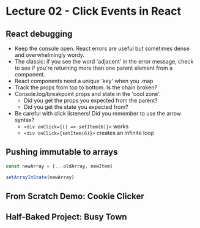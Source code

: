 # Lecture 02 - Click Events in React

## React debugging
- Keep the console open. React errors are useful but sometimes dense and overwhelmingly wordy.
- The classic: if you see the word 'adjacent' in the error message, check to see if you're returning more than one parent element from a component.
- React components need a unique 'key' when you .map
- Track the props from top to bottom. Is the chain broken?
- Console.log/breakpoint props and state in the 'cool zone'. 
    - Did you get the props you expected from the parent? 
    - Did you get the state you expected from? 
- Be careful with click listeners! Did you remember to use the arrow syntax? 
    - `<div onClick={() => setItem(6)}>` works  
    - `<div onClick={setItem(6)}>` creates an infinite loop

## Pushing immutable to arrays

```js
const newArray = [...oldArray, newItem]

setArrayInState(newArray)
```

## From Scratch Demo: Cookie Clicker

## Half-Baked Project: Busy Town

